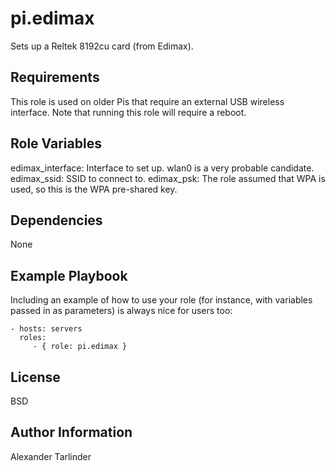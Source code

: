 pi.edimax
=========

Sets up a Reltek 8192cu card (from Edimax).

Requirements
------------

This role is used on older Pis that require an external USB wireless interface.
Note that running this role will require a reboot.

Role Variables
--------------

edimax_interface: Interface to set up. wlan0 is a very probable candidate.
edimax_ssid: SSID to connect to.
edimax_psk: The role assumed that WPA is used, so this is the WPA pre-shared key.

Dependencies
------------

None

Example Playbook
----------------

Including an example of how to use your role (for instance, with variables passed in as parameters) is always nice for users too:

    - hosts: servers
      roles:
         - { role: pi.edimax }

License
-------

BSD

Author Information
------------------

Alexander Tarlinder
